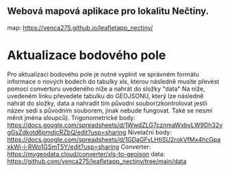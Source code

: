 ## Webová mapová aplikace pro lokalitu Nečtiny.

map: https://venca275.github.io/leafletapp_nectiny/

# Aktualizace bodového pole
Pro aktualizaci bodového pole je nutné vyplnit ve správném formátu informace o nových bodech do tabulky xls, kterou následně musíte převést pomocí convertoru uvedeného níže a nahrát do složky "data"
Na níže, uvedeném linku převedete tabulku do GEOJSONU, který lze následně nahrát do složky, data a nahradit tím původní soubor(zkontrolovat jestli název sedí s původním souborem, jinak nebude fungovat. Také se nesmí měnit jména sloupců).
Trigonometrické body: https://docs.google.com/spreadsheets/d/1WwdZLG7cznmaWxbvLW9Dh32ygGsZdkotd6pmdjcRZbQ/edit?usp=sharing
Nivelační body: https://docs.google.com/spreadsheets/d/1GDaGFvLHtiSU2rokVfMx4hcGpaxkWi-i-RWo1GSmT5Y/edit?usp=sharing 
Converter: https://mygeodata.cloud/converter/xls-to-geojson
data: https://github.com/venca275/leafletapp_nectiny/tree/main/data
